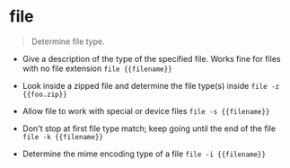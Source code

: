# file
> Determine file type.

- Give a description of the type of the specified file. Works fine for files with no file extension
`file {{filename}}`

- Look inside a zipped file and determine the file type(s) inside
`file -z {{foo.zip}}`

- Allow file to work with special or device files
`file -s {{filename}}`

- Don't stop at first file type match; keep going until the end of the file
`file -k {{filename}}`

- Determine the mime encoding type of a file
`file -i {{filename}}`
